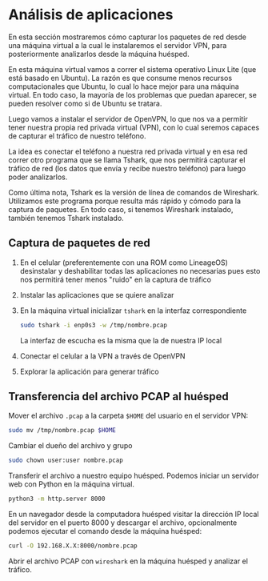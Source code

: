 # Análisis de aplicaciones

En esta sección mostraremos cómo capturar los paquetes de red desde una máquina virtual a la cual le instalaremos el servidor VPN, para posteriormente analizarlos desde la máquina huésped.   

  
 
 En esta máquina virtual vamos a correr el sistema operativo Linux Lite (que está basado en Ubuntu). La razón es que consume menos recursos computacionales que Ubuntu, lo cual lo hace mejor para una máquina virtual. En todo caso, la mayoría de los problemas que puedan aparecer, se pueden resolver como si de Ubuntu se tratara.    

Luego vamos a instalar el servidor de OpenVPN, lo que nos va a permitir tener nuestra propia red privada virtual (VPN), con lo cual seremos capaces de capturar el tráfico de nuestro teléfono.  

La idea es conectar el teléfono a nuestra red privada virtual y en esa red correr otro programa que se llama Tshark, que nos permitirá capturar el tráfico de red (los datos que envía y recibe nuestro teléfono) para luego poder analizarlos.

Como última nota, Tshark es la versión de línea de comandos de Wireshark. Utilizamos este programa porque resulta más rápido y cómodo para la captura de paquetes. En todo caso, si tenemos Wireshark instalado, también tenemos Tshark instalado.

## Captura de paquetes de red

1. En el celular (preferentemente con una ROM como LineageOS) desinstalar y deshabilitar todas las aplicaciones no necesarias pues esto nos permitirá tener menos "ruido" en la captura de tráfico

2. Instalar las aplicaciones que se quiere analizar

3. En la máquina virtual inicializar `tshark` en la interfaz correspondiente
   
   ```bash
   sudo tshark -i enp0s3 -w /tmp/nombre.pcap
   ```
   
   La interfaz de escucha es la misma que la de nuestra IP local

4. Conectar el celular a la VPN a través de OpenVPN

5. Explorar la aplicación para generar tráfico

## Transferencia del archivo PCAP al huésped

Mover el archivo `.pcap` a la carpeta `$HOME` del usuario en el servidor VPN:

```bash
sudo mv /tmp/nombre.pcap $HOME
```

Cambiar el dueño del archivo y grupo

```bash
sudo chown user:user nombre.pcap
```

Transferir el archivo a nuestro equipo huésped. Podemos iniciar un servidor web con Python en la máquina virtual.

```bash
python3 -m http.server 8000
```

En un navegador desde la computadora huésped visitar la dirección IP local del servidor en el puerto 8000 y descargar el archivo, opcionalmente podemos ejecutar el comando desde la máquina huésped:

```bash
curl -O 192.168.X.X:8000/nombre.pcap
```

Abrir el archivo PCAP con `wireshark` en la máquina huésped y analizar el tráfico.
